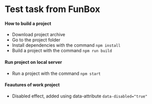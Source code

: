 # Test task from FunBox

#### How to build a project
- Download project archive
- Go to the project folder
- Install dependencies with the command `npm install`
- Build a project with the command `npm run build`

#### Run project on local server
- Run a project with the command `npm start`

#### Feautures of work project
- Disabled effect, added using data-attribute `data-disabled="true"`

